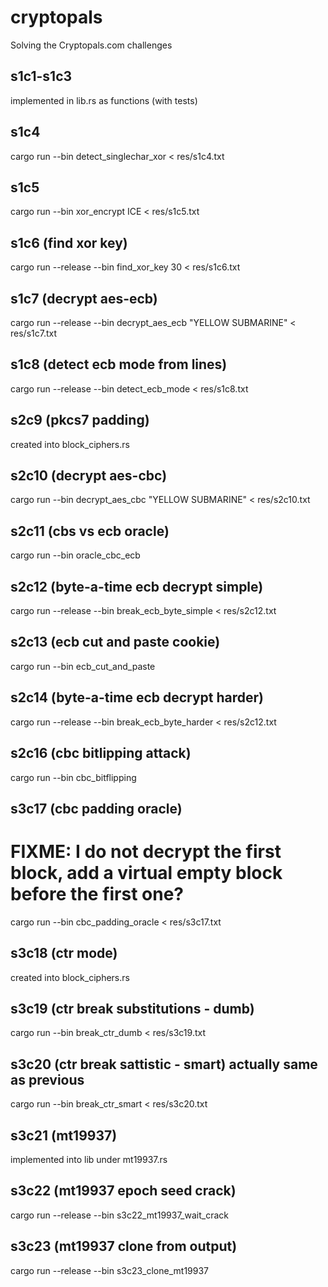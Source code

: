 # cryptopals
Solving the Cryptopals.com challenges

s1c1-s1c3
---
implemented in lib.rs as functions (with tests)

s1c4
---
cargo run --bin detect_singlechar_xor < res/s1c4.txt

s1c5
---
cargo run --bin xor_encrypt ICE < res/s1c5.txt

s1c6 (find xor key)
---
cargo run --release --bin find_xor_key 30 < res/s1c6.txt

s1c7 (decrypt aes-ecb)
---
cargo run --release --bin decrypt_aes_ecb "YELLOW SUBMARINE" < res/s1c7.txt

s1c8 (detect ecb mode from lines)
---
cargo run --release --bin detect_ecb_mode < res/s1c8.txt

s2c9 (pkcs7 padding)
---
created into block_ciphers.rs

s2c10 (decrypt aes-cbc)
---
cargo run --bin decrypt_aes_cbc "YELLOW SUBMARINE" < res/s2c10.txt

s2c11 (cbs vs ecb oracle)
---
cargo run --bin oracle_cbc_ecb

s2c12 (byte-a-time ecb decrypt simple)
---
cargo run --release --bin break_ecb_byte_simple < res/s2c12.txt

s2c13 (ecb cut and paste cookie)
---
cargo run --bin ecb_cut_and_paste

s2c14 (byte-a-time ecb decrypt harder)
---
cargo run --release --bin break_ecb_byte_harder < res/s2c12.txt

s2c16 (cbc bitlipping attack)
---
cargo run --bin cbc_bitflipping

s3c17 (cbc padding oracle)
---
# FIXME: I do not decrypt the first block, add a virtual empty block before the first one?
cargo run --bin cbc_padding_oracle < res/s3c17.txt

s3c18 (ctr mode)
---
created into block_ciphers.rs

s3c19 (ctr break substitutions - dumb)
---
cargo run --bin break_ctr_dumb < res/s3c19.txt

s3c20 (ctr break sattistic - smart) actually same as previous
---
cargo run --bin break_ctr_smart < res/s3c20.txt

s3c21 (mt19937)
---
implemented into lib under mt19937.rs

s3c22 (mt19937 epoch seed crack)
---
cargo run --release --bin s3c22_mt19937_wait_crack

s3c23 (mt19937 clone from output)
---
cargo run --release --bin s3c23_clone_mt19937
